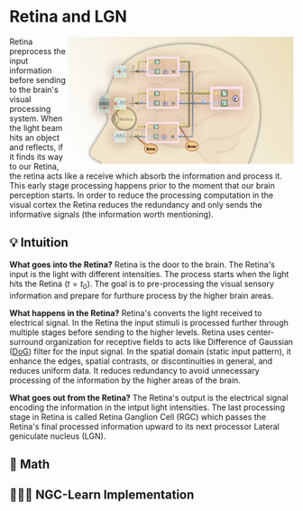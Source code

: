 <h1>Retina and LGN</h1>

<!-- 
![PC_brain](https://github.com/user-attachments/assets/33fdb152-4c3a-49fc-8eb1-b5d0bc88a263)
![PC_brain](https://github.com/user-attachments/assets/36260004-c917-4b27-bff8-55e06d53879b)
-->

<img src="images/PC_brain.jpeg" width="400" align="right"/>


Retina preprocess the input information before sending to the brain's visual processing system. 
When the light beam hits an object and reflects, if it finds its way to our Retina, the retina acts 
like a receive which absorb the information and process it. This early stage processing happens prior 
to the moment that our brain perception starts. In order to reduce the processing computation in the 
visual cortex the Retina reduces the redundancy and only sends the informative signals (the information worth mentioning).

<!-- ============================= -->
<h2> 💡 Intuition </h2>

**What goes into the Retina?**
Retina is the door to the brain. The Retina's input is the light with different intensities.
The process starts when the light hits the Retina ($t=t_0$). The goal is to pre-processing 
the visual sensory information and prepare for furthure process by the higher brain areas. 


**What happens in the Retina?**
Retina's converts the light received to electrical signal.
In the Retina the input stimuli is processed further through multiple 
stages before sending to the higher levels. Retina uses center-surround 
organization for receptive fields to acts like Difference
of Gaussian ([DoG](https://github.com/Faezehabibi/pc_tutorial/blob/62cfad85eed9072791307301d11e3cd0f675507f/DoG.md)) 
filter for the input signal. In the spatial domain (static input pattern), it 
enhance the edges, spatial contrasts, or discontinuities in general, and 
reduces uniform data. It reduces redundancy to avoid unnecessary processing
of the information by the higher areas of the brain.

<!-- 
components
*Horizontal Cells: The negative Gaussian filter, on the other hand, supress particular frequencies.
*Bipolar Cells: On or Off
* Center-Surround: Opposite effect of surround and center (On-Center Off-Surround and Off-Center On-Surround).
- On-Center Off-Surround (direct excitation in center and direct inhibition in surround): On Bipolar Cells in the center == Gaussian filter (lower variance) and Off Bipolar Cells in the surround == Negative Gaussian filter (higher variance)
Since the surround is always broader than center, the surround variance in modeling is higher than center variance.
* The signal positive amplifies (excited) at the center but it is negatively suppresses (inhibits) in a donate-shape ring surrounding the central domain approaching to zero when going far away.
-->


**What goes out from the Retina?**
The Retina's output is the electrical signal encoding the information in the intput light intensities.
The last processing stage in Retina is called Retina Ganglion Cell (RGC) 
which passes the Retina's final processed information upward
to its next processor Lateral geniculate nucleus (LGN).


<!-- ============================= -->
<h2> 📝 Math </h2>




<!-- ============================= -->
<h2> 👩🏼‍💻 NGC-Learn Implementation </h2>


  

